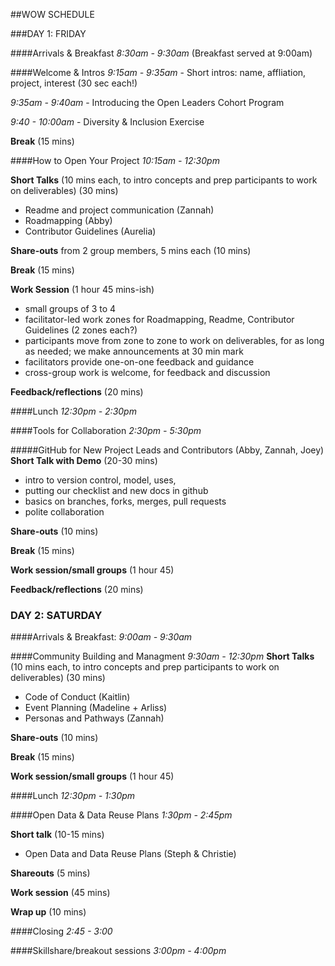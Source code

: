 ##WOW SCHEDULE

###DAY 1: FRIDAY 

####Arrivals & Breakfast
*8:30am - 9:30am* (Breakfast served at 9:00am)

####Welcome & Intros
*9:15am - 9:35am* - Short intros: name, affliation, project, interest (30 sec each!)

*9:35am - 9:40am* - Introducing the Open Leaders Cohort Program

*9:40 - 10:00am*  - Diversity & Inclusion Exercise 

**Break** (15 mins)

####How to Open Your Project
*10:15am - 12:30pm*

**Short Talks** (10 mins each, to intro concepts and prep participants to work on deliverables)  (30 mins)

* Readme and project communication (Zannah)
* Roadmapping (Abby)
* Contributor Guidelines (Aurelia)

**Share-outs** from 2 group members, 5 mins each (10 mins)

**Break** (15 mins)

**Work Session** (1 hour 45 mins-ish)

* small groups of 3 to 4
* facilitator-led work zones for Roadmapping, Readme, Contributor Guidelines (2 zones each?)
* participants move from zone to zone to work on deliverables, for as long as needed; we make announcements at 30 min mark
*  facilitators provide one-on-one feedback and guidance
*  cross-group work is welcome, for feedback and discussion

**Feedback/reflections** (20 mins)

####Lunch 
*12:30pm - 2:30pm*

####Tools for Collaboration
*2:30pm - 5:30pm*

#####GitHub for New Project Leads and Contributors (Abby, Zannah, Joey)
**Short Talk with Demo** (20-30 mins)

* intro to version control, model, uses,
* putting our checklist and new docs in github
* basics on branches, forks, merges, pull requests 
* polite collaboration 

**Share-outs** (10 mins)

**Break** (15 mins)

**Work session/small groups** (1 hour 45)

**Feedback/reflections** (20 mins)


### DAY 2: SATURDAY

####Arrivals & Breakfast: 
*9:00am - 9:30am*


####Community Building and Managment
*9:30am - 12:30pm* 
**Short Talks** (10 mins each, to intro concepts and prep participants to work on deliverables)  (30 mins)

 * Code of Conduct (Kaitlin)
 * Event Planning (Madeline + Arliss)
 * Personas and Pathways (Zannah)

**Share-outs** (10 mins)

**Break** (15 mins)

**Work session/small groups** (1 hour 45)

####Lunch 
*12:30pm - 1:30pm*
 
####Open Data & Data Reuse Plans 
*1:30pm - 2:45pm*

**Short talk** (10-15 mins)

* Open Data and Data Reuse Plans (Steph & Christie)

**Shareouts** (5 mins)

**Work session** (45 mins)

**Wrap up** (10 mins)


####Closing 
*2:45 - 3:00*


####Skillshare/breakout sessions
*3:00pm - 4:00pm* 
